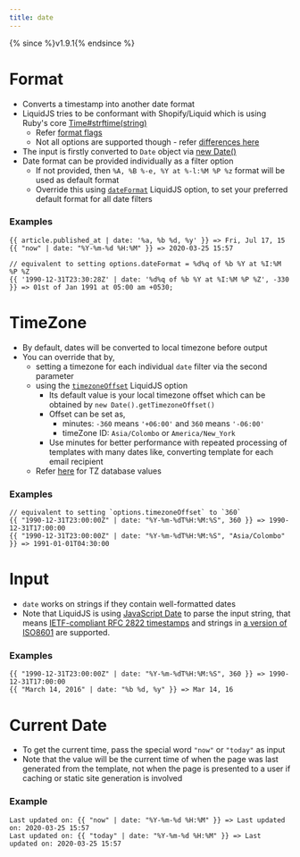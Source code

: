 ```yaml
---
title: date
---
```

{% since %}v1.9.1{% endsince %}

# Format
* Converts a timestamp into another date format
* LiquidJS tries to be conformant with Shopify/Liquid which is using Ruby's core [Time#strftime(string)](http://www.ruby-doc.org/core/Time.html#method-i-strftime)
  * Refer [format flags](https://ruby-doc.org/core/strftime_formatting_rdoc.html)
  * Not all options are supported though - refer [differences here](/tutorials/differences.html#Differences)
* The input is firstly converted to `Date` object via [new Date()][jsDate]
* Date format can be provided individually as a filter option
    * If not provided, then `%A, %B %-e, %Y at %-l:%M %P %z` format will be used as default format
    * Override this using [`dateFormat`](/api/interfaces/LiquidOptions.html#dateFormat) LiquidJS option, to set your preferred default format for all date filters

### Examples
```liquid
{{ article.published_at | date: '%a, %b %d, %y' }} => Fri, Jul 17, 15
{{ "now" | date: "%Y-%m-%d %H:%M" }} => 2020-03-25 15:57

// equivalent to setting options.dateFormat = %d%q of %b %Y at %I:%M %P %Z
{{ '1990-12-31T23:30:28Z' | date: '%d%q of %b %Y at %I:%M %P %Z', -330 }} => 01st of Jan 1991 at 05:00 am +0530;
```

# TimeZone
* By default, dates will be converted to local timezone before output
* You can override that by,
    * setting a timezone for each individual `date` filter via the second parameter
    * using the [`timezoneOffset`](/api/interfaces/LiquidOptions.html#timezoneOffset) LiquidJS option
        * Its default value is your local timezone offset which can be obtained by `new Date().getTimezoneOffset()`
        * Offset can be set as,
            * minutes: `-360` means `'+06:00'` and `360` means `'-06:00'`
            * timeZone ID: `Asia/Colombo` or `America/New_York`
        * Use minutes for better performance with repeated processing of templates with many dates like, converting template for each email recipient
    * Refer [here](https://en.wikipedia.org/wiki/List_of_tz_database_time_zones) for TZ database values

### Examples
```liquid
// equivalent to setting `options.timezoneOffset` to `360`
{{ "1990-12-31T23:00:00Z" | date: "%Y-%m-%dT%H:%M:%S", 360 }} => 1990-12-31T17:00:00
{{ "1990-12-31T23:00:00Z" | date: "%Y-%m-%dT%H:%M:%S", "Asia/Colombo" }} => 1991-01-01T04:30:00
```


# Input
* `date` works on strings if they contain well-formatted dates
* Note that LiquidJS is using [JavaScript Date][jsDate] to parse the input string, that means [IETF-compliant RFC 2822 timestamps](https://datatracker.ietf.org/doc/html/rfc2822#page-14) and strings in [a version of ISO8601](https://www.ecma-international.org/ecma-262/11.0/#sec-date.parse) are supported.

### Examples
```liquid
{{ "1990-12-31T23:00:00Z" | date: "%Y-%m-%dT%H:%M:%S", 360 }} => 1990-12-31T17:00:00
{{ "March 14, 2016" | date: "%b %d, %y" }} => Mar 14, 16
```


# Current Date
* To get the current time, pass the special word `"now"` or `"today"` as input
* Note that the value will be the current time of when the page was last generated from the template, not when the page is presented to a user if caching or static site generation is involved

### Example
```liquid
Last updated on: {{ "now" | date: "%Y-%m-%d %H:%M" }} => Last updated on: 2020-03-25 15:57
Last updated on: {{ "today" | date: "%Y-%m-%d %H:%M" }} => Last updated on: 2020-03-25 15:57
```

[jsDate]: https://developer.mozilla.org/en-US/docs/Web/JavaScript/Reference/Global_Objects/Date
